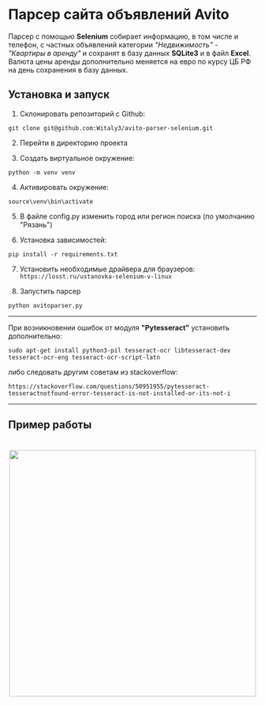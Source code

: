 # Парсер сайта объявлений Avito

Парсер с помощью **Selenium** собирает информацию, в том числе и телефон, с частных объявлений категории _"Недвижимость" - "Квартиры в аренду"_ и сохранят в базу данных **SQLite3** и в файл **Excel**. Валюта цены аренды дополнительно меняется на евро по курсу ЦБ РФ на день сохранения в базу данных. 


## Установка и запуск

1. Склонировать репозиторий с Github:

````
git clone git@github.com:Witaly3/avito-parser-selenium.git
````
2. Перейти в директорию проекта

3. Создать виртуальное окружение:

````
python -m venv venv
````

4. Активировать окружение: 

````
source\venv\bin\activate
````
5. В файле config.py изменить город или регион поиска (по умолчанию "Рязань")
 
6. Установка зависимостей:

```
pip install -r requirements.txt
```
7. Установить необходимые драйвера для браузеров: ``` https://losst.ru/ustanovka-selenium-v-linux ```

8. Запустить парсер
```
python avitoparser.py
```
---
При возникновении ошибок от модуля **"Pytesseract"** установить дополнительно: 
```
sudo apt-get install python3-pil tesseract-ocr libtesseract-dev tesseract-ocr-eng tesseract-ocr-script-latn
```
либо следовать другим советам из stackoverflow:

```https://stackoverflow.com/questions/50951955/pytesseract-tesseractnotfound-error-tesseract-is-not-installed-or-its-not-i```

---
## Пример работы

<h1 align="center"><img src="https://github.com/Witaly3/avito-parser-selenium/blob/main/gif.gif" height="500"/></h1>
